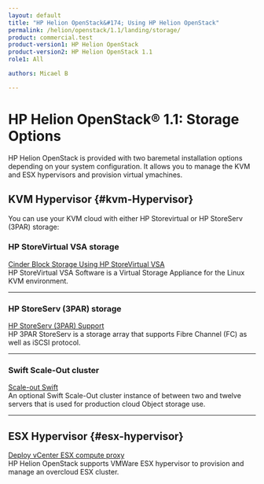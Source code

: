 ```yaml
---
layout: default
title: "HP Helion OpenStack&#174; Using HP Helion OpenStack"
permalink: /helion/openstack/1.1/landing/storage/
product: commercial.test
product-version1: HP Helion OpenStack
product-version2: HP Helion OpenStack 1.1
role1: All

authors: Micael B

---
```

<!--PUBLISHED-->

<script>

function PageRefresh {
onLoad="window.refresh"
}

PageRefresh();

</script>

<!--
<p style="font-size: small;"> <a href="/helion/openstack/1.1/3rd-party-license-agreements/">&#9664; PREV</a> | <a href="/helion/openstack/1.1/">&#9650; UP</a> | NEXT &#9654; </p>
-->

# HP Helion OpenStack&#174; 1.1: Storage Options

HP Helion OpenStack is provided with two baremetal installation options depending on your system configuration. It allows you to manage the KVM and ESX hypervisors and provision virtual ymachines.

## KVM Hypervisor {#kvm-Hypervisor}

You can use your KVM cloud with either HP Storevirtual or HP StoreServ (3PAR) storage:

###  HP StoreVirtual VSA storage 

[Cinder Block Storage Using HP StoreVirtual VSA](/helion/openstack/1.1/install/vsa/overview/)
<br />HP StoreVirtual VSA Software is a Virtual Storage Appliance for the Linux KVM environment.
<hr />

###  HP StoreServ (3PAR) storage 

[HP StoreServ (3PAR) Support](/helion/openstack/1.1/install/3par/)
<br />HP 3PAR StoreServ is a storage array that supports Fibre Channel (FC) as well as iSCSI protocol.
<hr />

### Swift Scale-Out cluster 

[Scale-out Swift](/helion/openstack/1.1/services/object/overview/scale-out-swift/)
<br />An optional Swift Scale-Out cluster instance of between two and twelve servers that is used for production cloud Object storage use.
<hr />

## ESX Hypervisor {#esx-hypervisor}

[Deploy vCenter ESX compute proxy](/helion/openstack/1.1/install/esx/proxy/)
<br />HP Helion OpenStack supports VMWare ESX hypervisor to provision and manage an overcloud ESX cluster. 
